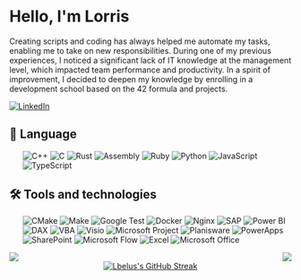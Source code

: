 <h1>Hello, I'm Lorris</h1>
<p>
Creating scripts and coding has always helped me automate my tasks, enabling me to take on new responsibilities. During one of my previous experiences, I noticed a significant lack of IT knowledge at the management level, which impacted team performance and productivity. In a spirit of improvement, I decided to deepen my knowledge by enrolling in a development school based on the 42 formula and projects. 
</p>


[![LinkedIn](https://img.shields.io/badge/LinkedIn-0077B5?style=flat&logo=linkedin&logoColor=white)](https://www.linkedin.com/in/lbelus/)


<h2>📖 Language</h2>
<ul>

![C++](https://img.shields.io/badge/C++-00599C?style=for-the-badge&logo=cplusplus&logoColor=white)
![C](https://img.shields.io/badge/C-00599C?style=for-the-badge&logo=c&logoColor=white)
![Rust](https://img.shields.io/badge/Rust-000000?style=for-the-badge&logo=rust&logoColor=white)
![Assembly](https://img.shields.io/badge/Assembly-007ACC?style=for-the-badge&logo=assemblyscript&logoColor=white)
![Ruby](https://img.shields.io/badge/Ruby-CC342D?style=for-the-badge&logo=ruby&logoColor=white)
![Python](https://img.shields.io/badge/Python-3776AB?style=for-the-badge&logo=python&logoColor=white)
![JavaScript](https://img.shields.io/badge/JavaScript-F7DF1E?style=for-the-badge&logo=javascript&logoColor=black)
![TypeScript](https://img.shields.io/badge/TypeScript-3178C6?style=for-the-badge&logo=typescript&logoColor=white)
</ul>

<h2> 🛠️ Tools and technologies</h2>
<ul>

![CMake](https://img.shields.io/badge/CMake-064F8C?style=for-the-badge&logo=cmake&logoColor=white)
![Make](https://img.shields.io/badge/Make-0075B6?style=for-the-badge&logo=gnu&logoColor=white)
![Google Test](https://img.shields.io/badge/Google_Test-4285F4?style=for-the-badge&logo=google&logoColor=white)
![Docker](https://img.shields.io/badge/Docker-2496ED?style=for-the-badge&logo=docker&logoColor=white)
![Nginx](https://img.shields.io/badge/Nginx-009639?style=for-the-badge&logo=nginx&logoColor=white)
![SAP](https://img.shields.io/badge/SAP-0FAAFF?style=for-the-badge&logo=sap&logoColor=white)
![Power BI](https://img.shields.io/badge/Power_BI-F2C811?style=for-the-badge&logo=powerbi&logoColor=black)
![DAX](https://img.shields.io/badge/DAX-F2C811?style=for-the-badge&logo=powerbi&logoColor=black)
![VBA](https://img.shields.io/badge/VBA-217346?style=for-the-badge)
![Visio](https://img.shields.io/badge/Visio-3955A3?style=for-the-badge&logo=microsoftvisio&logoColor=white)
![Microsoft Project](https://img.shields.io/badge/Microsoft_Project-217346?style=for-the-badge&logo=microsoftoffice&logoColor=white)
![Planisware](https://img.shields.io/badge/Planisware-217346?style=for-the-badge)
![PowerApps](https://img.shields.io/badge/PowerApps-742774?style=for-the-badge&logo=microsoftpowerapps&logoColor=white)
![SharePoint](https://img.shields.io/badge/SharePoint-0078D4?style=for-the-badge&logo=microsoftsharepoint&logoColor=white)
![Microsoft Flow](https://img.shields.io/badge/Microsoft_Flow-0078D4?style=for-the-badge&logo=microsoftflow&logoColor=white)
![Excel](https://img.shields.io/badge/Excel-217346?style=for-the-badge&logo=microsoftexcel&logoColor=white)
![Microsoft Office](https://img.shields.io/badge/Microsoft_Office-D83B01?style=for-the-badge&logo=microsoftoffice&logoColor=white)
</ul>
<p>
</p>



<p>
</p>
<div align="left">
  <a href="https://github.com/Lbelus">
    <img align="center" src="https://github-readme-stats.vercel.app/api/top-langs/?username=Lbelus&show_icons=true&locale=en&layout=compact&theme=gruvbox" />
  </a>
  <a href="https://github.com/Lbelus">
    <img align="right" src="https://github-readme-stats.vercel.app/api?username=Lbelus&show_icons=true&locale=en&theme=gruvbox" />
  </a>
</div>
<div align="center">
  <a href="https://github.com/Lbelus">
    <img src="https://github-readme-streak-stats.herokuapp.com/?user=Lbelus&theme=gruvbox" alt="Lbelus's GitHub Streak" />
  </a>
</div>
